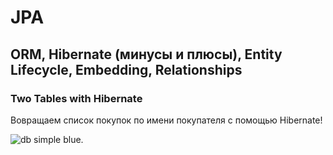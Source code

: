 # JPA
## ORM, Hibernate (минусы и плюсы), Entity Lifecycle, Embedding, Relationships
### Two Tables with Hibernate

Вовращаем список покупок по имени покупателя с помощью Hibernate!

![db simple blue](https://i.pinimg.com/originals/d3/7d/6e/d37d6e50124aa560aeb97f1529fafd8c.jpg "db simple blue").
 